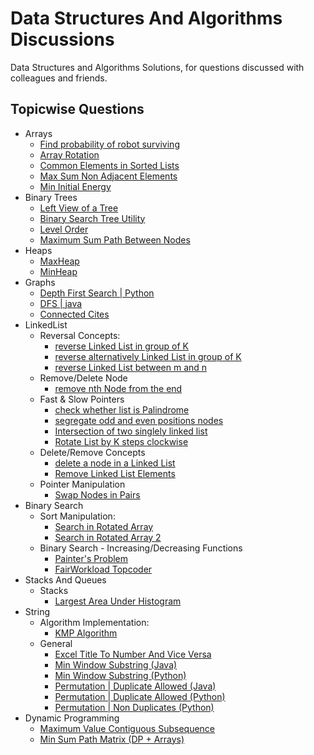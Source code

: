 # Data Structures And Algorithms Discussions

Data Structures and Algorithms Solutions, for questions discussed with colleagues and friends.

## Topicwise Questions

 - Arrays
	 - [Find probability of robot surviving](https://github.com/shashwatsai/DSAndAlgoSolutions/blob/master/Arrays/2D/BFS/islandProbability.py)
	 - [Array Rotation](https://github.com/shashwatsai/DSAndAlgoSolutions/blob/master/Arrays/RotateArrayJumble.java)
	 - [Common Elements in Sorted Lists](https://github.com/shashwatsai/DSAndAlgoSolutions/blob/master/Arrays/python/common.py)
	 - [Max Sum Non Adjacent Elements](https://github.com/shashwatsai/DSAndAlgoSolutions/blob/master/Arrays/MaximumSumNonAdjacent.java)
	 - [Min Initial Energy](https://github.com/shashwatsai/DSAndAlgoSolutions/blob/master/Arrays/MinPower.java)
 - Binary Trees
 	 - [Left View of a Tree](https://github.com/shashwatsai/DSAndAlgoSolutions/blob/master/BinaryTrees/LeftView.java)
 	 - [Binary Search Tree Utility](https://github.com/shashwatsai/DSAndAlgoSolutions/blob/master/BinaryTrees/BinarySearchTree.java)
 	 - [Level Order](https://github.com/shashwatsai/DSAndAlgoSolutions/blob/master/BinaryTrees/LevelOrder.java)
 	 - [Maximum Sum Path Between Nodes](https://github.com/shashwatsai/DSAndAlgoSolutions/blob/master/BinaryTrees/MaximumPathSumBetweenNodes.java)
 - Heaps
     - [MaxHeap](https://github.com/shashwatsai/DSAndAlgoSolutions/blob/master/Heap/MaxHeap.java)
     - [MinHeap](https://github.com/shashwatsai/DSAndAlgoSolutions/blob/master/Heap/python/min_heap.py)
 - Graphs
 	 - [Depth First Search | Python](https://github.com/shashwatsai/DSAndAlgoSolutions/tree/master/Graphs/python/DFS.py)
 	 - [DFS | java](https://github.com/shashwatsai/DSAndAlgoSolutions/tree/master/Graphs/Graph.java)
 	 - [Connected Cites](https://github.com/shashwatsai/DSAndAlgoSolutions/tree/master/Graphs/ConnectedCities.java)
 - LinkedList
 	 - Reversal Concepts:
	 	- [reverse Linked List in group of K](https://github.com/shashwatsai/DSAndAlgoSolutions/blob/master/LinkedList/python/reverseKGroup.py)
	 	- [reverse alternatively Linked List in group of K](https://github.com/shashwatsai/DSAndAlgoSolutions/blob/master/LinkedList/python/reverseKGroup2.py)
	 	- [reverse Linked List between m and n](https://github.com/shashwatsai/DSAndAlgoSolutions/blob/master/LinkedList/python/reverseLinkedList2.py)
	 - Remove/Delete Node
	 	- [remove nth Node from the end](https://github.com/shashwatsai/DSAndAlgoSolutions/blob/master/LinkedList/python/removeNthNodeFromLast.py)
	 - Fast & Slow Pointers
	 	- [check whether list is Palindrome](https://github.com/shashwatsai/DSAndAlgoSolutions/blob/master/LinkedList/python/palindrome.py)
	 	- [segregate odd and even positions nodes](https://github.com/shashwatsai/DSAndAlgoSolutions/blob/master/LinkedList/python/oddEvenPositions.py)
	 	- [Intersection of two singlely linked list](https://github.com/shashwatsai/DSAndAlgoSolutions/blob/master/LinkedList/python/intersection.py)
	 	- [Rotate List by K steps clockwise](https://github.com/shashwatsai/DSAndAlgoSolutions/blob/master/LinkedList/python/rotateList.py)
	 - Delete/Remove Concepts
	 	- [delete a node in a Linked List](https://github.com/shashwatsai/DSAndAlgoSolutions/blob/master/LinkedList/python/deleteNode.py)
	 	- [Remove Linked List Elements](https://github.com/shashwatsai/DSAndAlgoSolutions/blob/master/LinkedList/python/removeNodesWithVal.py)
	 - Pointer Manipulation
	 	- [Swap Nodes in Pairs](https://github.com/shashwatsai/DSAndAlgoSolutions/blob/master/LinkedList/python/swapinpairs.py)
 - Binary Search
 	 - Sort Manipulation:
 		- [Search in Rotated Array](https://github.com/shashwatsai/DSAndAlgoSolutions/blob/master/BinarySearch/python/rotatedSearch.py)
 		- [Search in Rotated Array 2](https://github.com/shashwatsai/DSAndAlgoSolutions/blob/master/BinarySearch/python/rotatedSearch2.py)
 	 - Binary Search - Increasing/Decreasing Functions
 		- [Painter's Problem](https://github.com/shashwatsai/DSAndAlgoSolutions/blob/master/BinarySearch/python/paintersProblem.py)
 		- [FairWorkload Topcoder](https://github.com/shashwatsai/DSAndAlgoSolutions/blob/master/BinarySearch/python/fairworkload.py)
 - Stacks And Queues
     - Stacks
     	- [Largest Area Under Histogram](https://github.com/shashwatsai/DSAndAlgoSolutions/blob/master/StacksQueues/python/maximum_area_under_histogram.py)
 - String
     - Algorithm Implementation:
     	- [KMP Algorithm](https://github.com/shashwatsai/DSAndAlgoSolutions/blob/master/Strings/python/kmp_algo.py)
     - General
     	- [Excel Title To Number And Vice Versa](https://github.com/shashwatsai/DSAndAlgoSolutions/blob/master/Strings/FindExcelTitleToNumber.java)
     	- [Min Window Substring (Java)](https://github.com/shashwatsai/DSAndAlgoSolutions/blob/master/Strings/MinWindowSubstring.java)
     	- [Min Window Substring (Python)](https://github.com/shashwatsai/DSAndAlgoSolutions/blob/master/Strings/python/min_window_substring.py)
     	- [Permutation | Duplicate Allowed (Java)](https://github.com/shashwatsai/DSAndAlgoSolutions/blob/master/Strings/PermutationLexo.java)
     	- [Permutation | Duplicate Allowed (Python)](https://github.com/shashwatsai/DSAndAlgoSolutions/blob/master/Strings/python/permutation_lexo.py)	
     	- [Permutation | Non Duplicates (Python)](https://github.com/shashwatsai/DSAndAlgoSolutions/blob/master/Strings/python/permutation.py)
 - Dynamic Programming
 	 - [Maximum Value Contiguous Subsequence](https://github.com/shashwatsai/DSAndAlgoSolutions/blob/master/DynamicProgramming/MaximumValueContiguousSum.java)
 	 - [Min Sum Path Matrix (DP + Arrays)](https://github.com/shashwatsai/DSAndAlgoSolutions/blob/master/Arrays/2D/MinSumPathInMatrix.java)